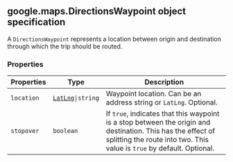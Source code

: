 <h2 id="DirectionsWaypoint">
google.maps.DirectionsWaypoint
object specification
</h2><p>A <code>DirectionsWaypoint</code> represents a location between origin and destination through which the trip should be routed.</p><h3 id="devsite_header_118">Properties</h3><table summary="interface DirectionsWaypoint - Properties" width="100%">
<thead>
<tr><th>Properties</th>
<th>Type</th>
<th>Description</th>
</tr></thead>
<tbody>
<tr>
<td><code>location</code></td>
<td><code><a href="https://github.com/amenadiel/google-maps-documentation/blob/master/docs/google.maps.LatLng.md">LatLng</a>|string</code></td>
<td>Waypoint location. Can be an address string or <code>LatLng</code>. Optional.</td>
</tr>
<tr>
<td><code>stopover</code></td>
<td><code>boolean</code></td>
<td>If <code>true</code>, indicates that this waypoint is a stop between the origin and destination. This has the effect of splitting the route into two. This value is <code>true</code> by default. Optional.</td>
</tr>
</tbody>
</table>